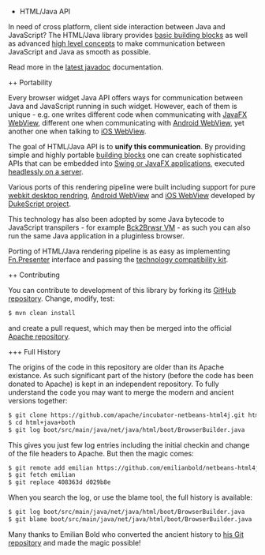 + HTML/Java API

In need of cross platform, client side interaction between Java and JavaScript?
The HTML/Java library provides [basic building blocks](https://builds.apache.org/job/incubator-netbeans-html4j-linux/javadoc/net/java/html/js/package-summary.html)
as well as advanced [high level concepts](https://builds.apache.org/job/incubator-netbeans-html4j-linux/javadoc/net/java/html/json/Model.html)
to make communication between JavaScript and Java as smooth as possible.

Read more in the [latest javadoc](https://builds.apache.org/job/incubator-netbeans-html4j-linux/javadoc/) documentation.

++ Portability

Every browser widget Java API offers ways for communication between Java and
JavaScript running in such widget. However, each of them is unique - e.g. one
writes different code when communicating with [JavaFX WebView](https://docs.oracle.com/javase/8/javafx/api/javafx/scene/web/WebView.html),
different one when communicating with [Android WebView](https://developer.android.com/reference/android/webkit/WebView.html),
yet another one when talking to [iOS WebView](https://developer.apple.com/documentation/uikit/uiwebview).

The goal of HTML/Java API is to **unify this communication**. By providing simple
and highly portable [building blocks](https://builds.apache.org/job/incubator-netbeans-html4j-linux/javadoc/net/java/html/js/package-summary.html)
one can create sophisticated APIs that can be embedded into
[Swing or JavaFX applications](https://builds.apache.org/job/incubator-netbeans-html4j-linux/javadoc/net/java/html/boot/fx/FXBrowsers.html),
executed [headlessly on a server](https://builds.apache.org/job/incubator-netbeans-html4j-linux/javadoc/net/java/html/boot/script/Scripts.html).

Various ports of this rendering pipeline were built including support for
pure [webkit desktop rendring](https://github.com/dukescript/dukescript-presenters/),
[Android WebView](https://dukescript.com/javadoc/presenters/com/dukescript/presenters/Android.html)
and [iOS WebView](https://dukescript.com/javadoc/presenters/com/dukescript/presenters/iOS.html)
developed by [DukeScript project](https://dukescript.com/).

This technology has also been adopted by some Java bytecode to JavaScript
transpilers - for example [Bck2Brwsr VM](https://github.com/jtulach/bck2brwsr/) -
as such you can also run the same Java application in a pluginless browser.

Porting of HTML/Java rendering pipeline is as easy as implementing
[Fn.Presenter](https://builds.apache.org/job/incubator-netbeans-html4j-linux/javadoc/org/netbeans/html/boot/spi/Fn.Presenter.html)
interface and passing the [technology compatibility kit](https://builds.apache.org/job/incubator-netbeans-html4j-linux/javadoc/org/netbeans/html/json/tck/package-summary.html).

++ Contributing

You can contribute to development of this library by forking
its [GitHub repository](https://github.com/apache/incubator-netbeans-html4j).
Change, modify, test:

```bash
$ mvn clean install
```

and create a pull request, which may then be merged into the
official [Apache repository](https://git-wip-us.apache.org/repos/asf?p=incubator-netbeans-html4j.git).

+++ Full History

The origins of the code in this repository are older than
its Apache existance. As such significant part of the history
(before the code has been donated to Apache) is kept in an
independent repository. To fully understand the code you may
want to merge the modern and ancient versions together:

```bash
$ git clone https://github.com/apache/incubator-netbeans-html4j.git html+java+both
$ cd html+java+both
$ git log boot/src/main/java/net/java/html/boot/BrowserBuilder.java
```

This gives you just few log entries including the initial checkin and change of the
file headers to Apache. But then the magic comes:

```bash
$ git remote add emilian https://github.com/emilianbold/netbeans-html4j.git
$ git fetch emilian
$ git replace 408363d d029b8e
```

When you search the log, or use the blame tool, the full history is
available:

```bash
$ git log boot/src/main/java/net/java/html/boot/BrowserBuilder.java
$ git blame boot/src/main/java/net/java/html/boot/BrowserBuilder.java
```

Many thanks to Emilian Bold who converted the ancient history to
[his Git repository](https://github.com/emilianbold/netbeans-html4j)
and made the magic possible!
